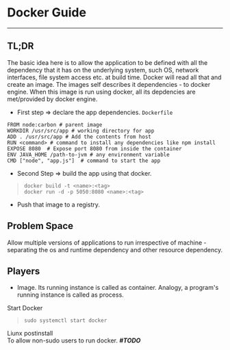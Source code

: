 # Docker Guide
---
## TL;DR
The basic idea here is to allow the application to be defined with all the dependency that it has on the underlying system, such OS, network interfaces, file system access etc. at build time. Docker will read all that and create an image. The images self describes it dependencies - to docker engine. When this image is run using docker, all its depdencies are met/provided by docker engine.

* First step => declare the app dependencies. `Dockerfile`
```
FROM node:carbon # parent image
WORKDIR /usr/src/app # working directory for app
ADD . /usr/src/app # Add the contents from host
RUN <command> # command to install any dependencies like npm install
EXPOSE 8080  # Expose port 8080 from inside the container
ENV JAVA_HOME /path-to-jvm # any environment variable
CMD ["node", "app.js"]  # command to start the app
```

* Second Step => build the app using that docker.
> `docker build -t <name>:<tag>`  
`docker run -d -p 5050:8080 <name>:<tag>`

* Push that image to a registry.

## Problem Space
Allow multiple versions of applications to run irrespective of machine - separating the os and runtime dependency and other resource dependency.

## Players
 * Image. Its running instance is called as container. Analogy, a program's running instance is called as process.

Start Docker  
> `sudo systemctl start docker`

Liunx postinstall  
To allow non-sudo users to  run docker. **_#TODO_**
